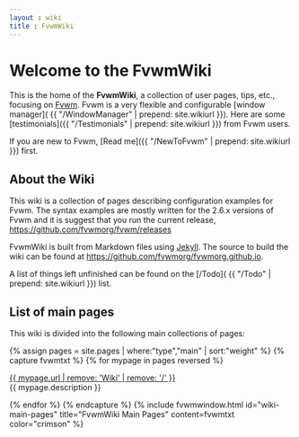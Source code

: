 ```yaml
---
layout : wiki
title : FvwmWiki
---
```

# Welcome to the FvwmWiki

This is the home of the __FvwmWiki__, a collection of user
pages, tips, etc., focusing on [Fvwm](http://www.fvwm.org).
Fvwm is a very flexible and configurable [window manager](
{{ "/WindowManager" | prepend: site.wikiurl }}).
Here are some [testimonials]({{ "/Testimonials" | prepend: site.wikiurl }})
from Fvwm users.

If you are new to Fvwm,
[Read me]({{ "/NewToFvwm" | prepend: site.wikiurl }}) first.

## About the Wiki

This wiki is a collection of pages describing configuration
examples for Fvwm. The syntax examples are mostly written
for the 2.6.x versions of Fvwm and it is suggest that you run
the current release, <https://github.com/fvwmorg/fvwm/releases>

FvwmWiki is built from Markdown files using [Jekyll](
https://jekyllrb.com/). The source to build the wiki
can be found at <https://github.com/fvwmorg/fvwmorg.github.io>.

A list of things left unfinished can be found on the [/Todo](
{{ "/Todo" | prepend: site.wikiurl }}) list.

## List of main pages

This wiki is divided into the following main collections of pages:

{% assign pages = site.pages | where:"type","main" | sort:"weight" %}
{% capture fvwmtxt %}
{% for mypage in pages reversed %}
  <p class="title-indent">
  <a href="{{ mypage.url | prepend: site.baseurl }}">
  {{ mypage.url | remove: 'Wiki' | remove: '/' }}</a><br>
  {{ mypage.description }}
</p>
{% endfor %}
{% endcapture %}
{% include fvwmwindow.html id="wiki-main-pages"
title="FvwmWiki Main Pages" content=fvwmtxt
color="crimson" %}


